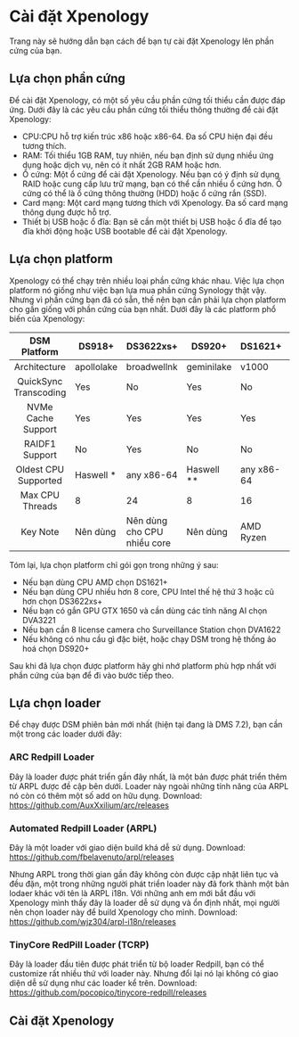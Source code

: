 # Cài đặt Xpenology

Trang này sẽ hướng dẫn bạn cách để bạn tự cài đặt Xpenology lên phần cứng của bạn.

## Lựa chọn phần cứng

Để cài đặt Xpenology, có một số yêu cầu phần cứng tối thiểu cần được đáp ứng. Dưới đây là các yêu cầu phần cứng tối thiểu thông thường để cài đặt Xpenology:

- CPU:CPU hỗ trợ kiến trúc x86 hoặc x86-64. Đa số CPU hiện đại đều tương thích.
- RAM: Tối thiểu 1GB RAM, tuy nhiên, nếu bạn định sử dụng nhiều ứng dụng hoặc dịch vụ, nên có ít nhất 2GB RAM hoặc hơn.
- Ổ cứng: Một ổ cứng để cài đặt Xpenology. Nếu bạn có ý định sử dụng RAID hoặc cung cấp lưu trữ mạng, bạn có thể cần nhiều ổ cứng hơn. Ổ cứng có thể là ổ cứng thông thường (HDD) hoặc ổ cứng rắn (SSD).
- Card mạng: Một card mạng tương thích với Xpenology. Đa số card mạng thông dụng được hỗ trợ.
- Thiết bị USB hoặc ổ đĩa: Bạn sẽ cần một thiết bị USB hoặc ổ đĩa để tạo đĩa khởi động hoặc USB bootable để cài đặt Xpenology.

## Lựa chọn platform

Xpenology có thể chạy trên nhiều loại phần cứng khác nhau. Việc lựa chọn platform nó giống như việc bạn lựa mua phần cứng Synology thật vậy. Nhưng vì phần cứng bạn đã có sẵn, thế nên bạn cần phải lựa chọn platform cho gần giống với phần cứng của bạn nhất. Dưới đây là các platform phổ biến của Xpenology: 

|DSM Platform|DS918+|DS3622xs+|DS920+|DS1621+|DS3617xs|DVA3221|DS3615xs|
|:----------------------------:|-------------------------------------------------------|------------------------------------------------------|------------------------------------------------------|-----------------------------------------------------------|-------------------------------------------------|-----------------------------------------------------|-------------------------------------------------|
|Architecture|apollolake|broadwellnk|geminilake|v1000|broadwell|denverton|bromolow|
|QuickSync Transcoding|Yes|No|Yes|No|No|No|No|
|NVMe Cache Support|Yes|Yes|Yes|Yes|Yes (as of 7.0)|Yes|No|
|RAIDF1 Support|No|Yes|No|No|Yes|No|Yes|
|Oldest CPU Supported|Haswell *|any x86-64|Haswell **|any x86-64|any x86-64|Haswell *|any x86-64|
|Max CPU Threads|8|24|8|16|24 (as of 7.0)|16|16|
|Key Note|Nên dùng|Nên dùng cho CPU nhiều core|Nên dùng|AMD Ryzen|DS3622xs+|nVIDIA GPU|DS3622xs+|

Tóm lại, lựa chọn platform chỉ gói gọn trong những ý sau:

- Nếu bạn dùng CPU AMD chọn DS1621+
- Nếu bạn dùng CPU nhiều hơn 8 core, CPU Intel thế hệ thứ 3 hoặc cũ hơn chọn DS3622xs+
- Nếu bạn có gắn GPU GTX 1650 và cần dùng các tính năng AI chọn DVA3221
- Nếu bạn cần 8 license camera cho Surveillance Station chọn DVA1622
- Nếu không có nhu cầu gì đặc biệt, hoặc chạy DSM trong hệ thống ảo hoá chọn DS920+

Sau khi đã lựa chọn được platform hãy ghi nhớ platform phù hợp nhất với phần cứng của bạn để đi vào bước tiếp theo.

## Lựa chọn loader
Để chạy được DSM phiên bản mới nhất (hiện tại đang là DMS 7.2), bạn cần một trong các loader dưới đây: 

### ARC Redpill Loader
Đây là loader được phát triển gần đây nhất, là một bản được phát triển thêm từ ARPL được đề cập bên dưới. Loader này ngoài những tính năng của ARPL nó còn có thêm một số add on hữu dụng.
Download: <https://github.com/AuxXxilium/arc/releases>

### Automated Redpill Loader (ARPL)
Đây là một loader với giao diện build khá dễ sử dụng. 
Download: <https://github.com/fbelavenuto/arpl/releases>

Nhưng ARPL trong thời gian gần đây không còn được cập nhật liên tục và đều đặn, một trong những người phát triển loader này đã fork thành một bản lodaer khác với tên là ARPL i18n. Với những anh em mới bắt đầu với Xpenology mình thấy đây là loader dễ sử dụng và ổn định nhất, mọi người nên chọn loader này để build Xpenology cho mình.
Download: <https://github.com/wjz304/arpl-i18n/releases>

### TinyCore RedPill Loader (TCRP)
Đây là loader đầu tiên được phát triển từ bộ loader Redpill, bạn có thể customize rất nhiều thứ với loader này. Nhưng đổi lại nó lại không có giao diện dễ sử dụng như các loader kể trên. 
Download: <https://github.com/pocopico/tinycore-redpill/releases>

## Cài đặt Xpenology

